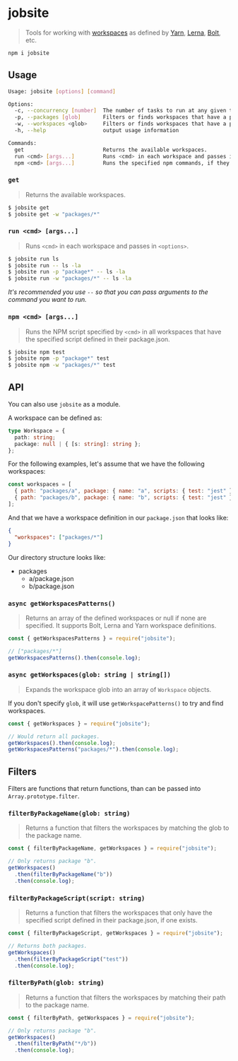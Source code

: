 # jobsite

> Tools for working with [workspaces](https://yarnpkg.com/en/docs/workspaces) as
> defined by [Yarn](https://yarnpkg.com/en/), [Lerna](https://lerna.js.org/),
> [Bolt](http://boltpkg.com/), etc.

```sh
npm i jobsite
```

## Usage

```sh
Usage: jobsite [options] [command]

Options:
  -c, --concurrency [number]  The number of tasks to run at any given time. If true, then as many threads as possible are used.
  -p, --packages [glob]       Filters or finds workspaces that have a package.json and name that match the specified glob. If true, then it operates on all packages that have a name.
  -w, --workspaces <glob>     Filters or finds workspaces that have a path that match the specified glob.
  -h, --help                  output usage information

Commands:
  get                         Returns the available workspaces.
  run <cmd> [args...]         Runs <cmd> in each workspace and passes in <options>.
  npm <cmd> [args...]         Runs the specified npm commands, if they exist.
```

### `get`

> Returns the available workspaces.

```sh
$ jobsite get
$ jobsite get -w "packages/*"
```

### `run <cmd> [args...]`

> Runs `<cmd>` in each workspace and passes in `<options>`.

```sh
$ jobsite run ls
$ jobsite run -- ls -la
$ jobsite run -p "package*" -- ls -la
$ jobsite run -w "packages/*" -- ls -la
```

_It's recommended you use `--` so that you can pass arguments to the command you
want to run._

### `npm <cmd> [args...]`

> Runs the NPM script specified by `<cmd>` in all workspaces that have the
> specified script defined in their package.json.

```sh
$ jobsite npm test
$ jobsite npm -p "package*" test
$ jobsite npm -w "packages/*" test
```

## API

You can also use `jobsite` as a module.

A workspace can be defined as:

```ts
type Workspace = {
  path: string;
  package: null | { [s: string]: string };
};
```

For the following examples, let's assume that we have the following workspaces:

```js
const workspaces = [
  { path: "packages/a", package: { name: "a", scripts: { test: "jest" } } },
  { path: "packages/b", package: { name: "b", scripts: { test: "jest" } } }
];
```

And that we have a workspace definition in our `package.json` that looks like:

```json
{
  "workspaces": ["packages/*"]
}
```

Our directory structure looks like:

- packages
  - a/package.json
  - b/package.json

### `async getWorkspacesPatterns()`

> Returns an array of the defined workspaces or null if none are specified. It
> supports Bolt, Lerna and Yarn workspace definitions.

```js
const { getWorkspacesPatterns } = require("jobsite");

// ["packages/*"]
getWorkspacesPatterns().then(console.log);
```

### `async getWorkspaces(glob: string | string[])`

> Expands the workspace glob into an array of `Workspace` objects.

If you don't specify `glob`, it will use `getWorkspacePatterns()` to try and
find workspaces.

```js
const { getWorkspaces } = require("jobsite");

// Would return all packages.
getWorkspaces().then(console.log);
getWorkspacesPatterns("packages/*").then(console.log);
```

## Filters

Filters are functions that return functions, than can be passed into
`Array.prototype.filter`.

### `filterByPackageName(glob: string)`

> Returns a function that filters the workspaces by matching the glob to the
> package name.

```js
const { filterByPackageName, getWorkspaces } = require("jobsite");

// Only returns package "b".
getWorkspaces()
  .then(filterByPackageName("b"))
  .then(console.log);
```

### `filterByPackageScript(script: string)`

> Returns a function that filters the workspaces that only have the specified
> script defined in their package.json, if one exists.

```js
const { filterByPackageScript, getWorkspaces } = require("jobsite");

// Returns both packages.
getWorkspaces()
  .then(filterByPackageScript("test"))
  .then(console.log);
```

### `filterByPath(glob: string)`

> Returns a function that filters the workspaces by matching their path to the
> package name.

```js
const { filterByPath, getWorkspaces } = require("jobsite");

// Only returns package "b".
getWorkspaces()
  .then(filterByPath("*/b"))
  .then(console.log);
```
